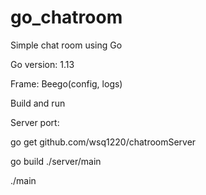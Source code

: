 # go_chatroom
Simple chat room using Go

Go version: 1.13

Frame: Beego(config, logs)

Build and run

Server port:

go get github.com/wsq1220/chatroomServer


go build ./server/main

./main

